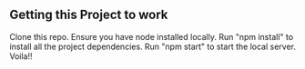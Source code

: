 ## Getting this Project to work
Clone this repo.
Ensure you have node installed locally.
Run "npm install" to install all the project dependencies.
Run "npm start" to start the local server.
Voila!!
